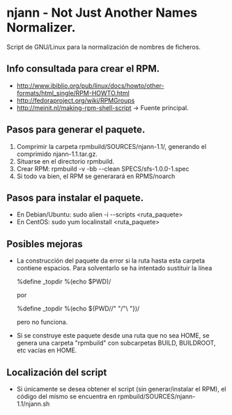 # njann - Not Just Another Names Normalizer.

Script de GNU/Linux para la normalización de nombres de ficheros.

## Info consultada para crear el RPM.

- http://www.ibiblio.org/pub/linux/docs/howto/other-formats/html_single/RPM-HOWTO.html
- http://fedoraproject.org/wiki/RPMGroups
- http://meinit.nl/making-rpm-shell-script -> Fuente principal.

## Pasos para generar el paquete.

1. Comprimir la carpeta rpmbuild/SOURCES/njann-1.1/, generando el comprimido njann-1.1.tar.gz.
2. Situarse en el directorio rpmbuild.
3. Crear RPM: rpmbuild -v -bb --clean SPECS/sfs-1.0.0-1.spec
4. Si todo va bien, el RPM se generarará en RPMS/noarch

## Pasos para instalar el paquete.

- En Debian/Ubuntu: sudo alien -i --scripts <ruta_paquete>
- En CentOS: sudo yum localinstall <ruta_paquete>

## Posibles mejoras

- La construcción del paquete da error si la ruta hasta esta carpeta contiene
  espacios. Para solventarlo se ha intentado sustituir la línea 

	%define _topdir %(echo $PWD)/

  por

	%define _topdir %(echo ${PWD//" "/"\ "})/

  pero no funciona.

- Si se construye este paquete desde una ruta que no sea HOME, se genera una 
carpeta "rpmbuild" con subcarpetas BUILD, BUILDROOT, etc vacías en HOME.

## Localización del script

- Si únicamente se desea obtener el script (sin generar/instalar el RPM), el código del mismo se encuentra en rpmbuild/SOURCES/njann-1.1/njann.sh
